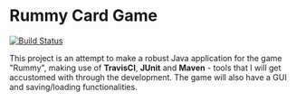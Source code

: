 # Rummy Card Game

[![Build Status](https://travis-ci.org/guidanoli/rummy.svg?branch=master)](https://travis-ci.org/guidanoli/rummy)

This project is an attempt to make a robust Java application for the game "Rummy", making use of **TravisCI**, **JUnit** and **Maven** - tools that I will get accustomed with through the development. The game will also have a GUI and saving/loading functionalities.
